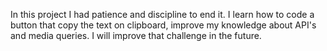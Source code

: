 In this project I had patience and discipline to end it.
I learn how to code a button that copy the text on clipboard, improve my knowledge about API's and media queries.
I will improve that challenge in the future.
